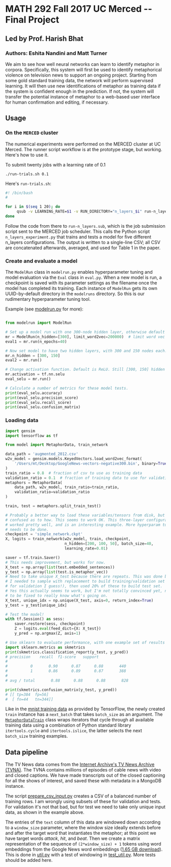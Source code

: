 # MATH 292 Fall 2017 UC Merced -- Final Project

## Led by Prof. Harish Bhat

### Authors: Eshita Nandini and Matt Turner

We aim to see how well neural networks can learn to identify 
metaphor in corpora. Specifically, this system will first be used to identify
metaphorical violence on television news to support an ongoing project.
Starting from some gold 
standard training data, the network will perform 
supervised learning. It will then use new identifications
of metaphor as training data if the system is confident enough in the 
prediction. If not, the system will transfer the potential instance of 
metaphor to a web-based user interface for human confirmation and editing, 
if necessary.

## Usage

### On the `MERCED` cluster

The numerical experiments were performed on the MERCED cluster at UC Merced.
The runner script workflow is at the prototype stage, but working. Here's how
to use it.

To submit twenty jobs with a learning rate of 0.1

```
./run-trials.sh 0.1
```

Here's `run-trials.sh`:

```bash
#! /bin/bash
#

for i in $(seq 1 20); do
     qsub -v LEARNING_RATE=$1 -v RUN_DIRECTORY="n_layers_$i" run-n_layers.sub
done
```

Follow the code from there to `run-n_layers.sub`, which is the job submission script sent to the 
MERCED job scheduler. This calls the Python script `n_layers_experiment.py` that trains and tests a model for 
five different n_layers configurations. The output is written to a single-line CSV; all CSV are 
concatenated afterwards, averaged, and used for Table 1 in the paper.

### Create and evaluate a model

The `ModelRun` class in `modelrun.py` enables hyperparameter tuning and model
evaluation via the `Eval` class in `eval.py`. When a new model is run, a
checkpoint is saved with its parameter settings as the filename once the 
model has completed its training.
Each instance of `ModelRun` gets its own UUID-by-default directory in the 
`modelruns` directory. So this is our rudimentary hyperparameter tuning tool.

Example (see [modelrun.py](/modelrun.py) for more):

```python

from modelrun import ModelRun

# Set up a model run with one 300-node hidden layer, otherwise default args.
mr = ModelRun(n_hidden=[300], limit_word2vec=200000)  # limit word vec dct size
eval1 = mr.run(n_epochs=40)

# Now set model to have two hidden layers, with 300 and 150 nodes each.
mr.n_hidden = [300, 150]
eval2 = mr.run()

# Change activation function. Default is ReLU. Still [300, 150] hidden layers.
mr.activation = tf.nn.selu
eval_selu = mr.run()

# Calculate a number of metrics for these model tests.
print(eval_selu.accuracy)
print(eval_selu.precision_score)
print(eval_selu.recall_score)
print(eval_selu.confusion_matrix)
```

### Loading data

```python
import gensim
import tensorflow as tf

from model import MetaphorData, train_network

data_path = 'augmented_2012.csv'
w2v_model = gensim.models.KeyedVectors.load_word2vec_format(
    '/Users/mt/Desktop/GoogleNews-vectors-negative300.bin', binary=True
)
train_ratio = 0.8  # fraction of csv to use as training data
validation_ratio = 0.1  # fraction of training data to use for validation
metaphors = MetaphorData(
    data_path, w2v_model, train_ratio=train_ratio,
    validation_ratio=validation_ratio
)

train, test = metaphors.split_train_test()

# Probably a better way to load these variables/tensors from disk, but I'm 
# confused as to how. This seems to work OK. This three-layer configuration
# worked pretty well, and is an interesting example. More hyperparam tuning
# needs to be done.
checkpoint = 'simple_network.ckpt'
X, logits = train_network(w2v_model, train, checkpoint,
                          n_hidden=[200, 100, 50], batch_size=40,
                          learning_rate=0.01)

saver = tf.train.Saver()
# This needs improvement, but works for now.
X_test = np.array(list(test.embedded_sentences))
y_test = np.array(list(test.is_metaphor_vec))
# Need to take unique X_test because there are repeats. This was done because
# I needed to sample with replacement to build training/validation set (mistake
# for validation I guess!), then used 20% of these to build test set.
# Yes this actually seems to work, but I'm not totally convinced yet, needs
# to be fixed to really know what's going on.
X_test, unique_idx = np.unique(X_test, axis=0, return_index=True)
y_test = y_test[unique_idx]

# Test the model!
with tf.Session() as sess:
    saver.restore(sess, checkpoint)
    Z = logits.eval(feed_dict={X: X_test})
    y_pred = np.argmax(Z, axis=1)

# Use sklearn to evaluate performance, with one example set of results shown.
import sklearn.metrics as skmetrics
print(skmetrics.classification_report(y_test, y_pred))
# precision    recall  f1-score   support
#
#          0       0.90      0.87      0.88       440
#          1       0.86      0.89      0.87       388
#
# avg / total       0.88      0.88      0.88       828

print(skmetrics.confusion_matrix(y_test, y_pred))
# [[ tp=384  fp=56]
#  [ fn=44   tn=344]]
```

Like in the [mnist training data](https://github.com/tensorflow/tensorflow/blob/7c36309c37b04843030664cdc64aca2bb7d6ecaa/tensorflow/contrib/learn/python/learn/datasets/mnist.py) 
as provided by TensorFlow, the
newly created `train` instance has a `next_batch` that takes `batch_size` as
an argument. The [`MetaphorDataTrain`](/util.py#L163) class wraps 
iterators that cycle through all available training data using a combination
of Python standard library `itertools.cycle` and `itertools.islice`, the latter
selects the next `batch_size` training examples. 

## Data pipeline

The TV News data comes from the 
[Internet Archive's TV News Archive (TVNA)](http://archive.org/tv/details).
The TVNA contains millions of episodes of cable news with video and closed
captions. We have made transcripts out of the closed captioning for all the
shows of interest, and saved these with metadata in a MongoDB instance. 

The script [prepare_csv_input.py](/prepare_csv_input.py) creates a CSV of
a balanced number of training rows. I am wrongly using subsets of these
for validation and tests. For validation it's not that bad, but for test
we need to take only unique input data, as shown in the example above.

The entries of the `text` column of this data are windowed down according
to a `window_size` parameter, where the window size ideally extends before
and after the target word that instantiates the metaphor; at this point we
have target words _attack_, _hit_, and _beat_. 
Then we create a matrix representation of the sequence of `(2*window_size) + 1`
tokens using word embeddings from the Google News word embeddings 
([1.65 GB download](https://doc-08-3o-docs.googleusercontent.com/docs/securesc/nsvfebu7ik236iadibqld9mq9669rtgt/vgklkerbosnf2rf2ic56jvo3rqime6rd/1511042400000/06848720943842814915/13496840407080918705/0B7XkCwpI5KDYNlNUTTlSS21pQmM?e=download)).
This is done in [util.py](/util.py) with a test of windowing in 
[test_util.py](/test_util.py). More tests should be added here.
